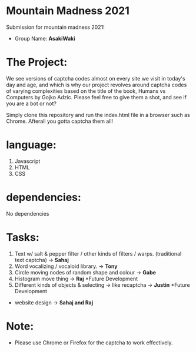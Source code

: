# Mountain Madness 2021

Submission for mountain madness 2021! 
- Group Name: **AsakiWaki**

# The Project:

We see versions of captcha codes almost on every site we visit in today's day and age, and which is why our project revolves around captcha codes of varying complexities based on the title of the book, Humans vs Computers by Gojko Adzic. Please feel free to give them a shot, and see if you are a bot or not? 

Simply clone this repository and run the index.html file in a browser such as Chrome. Afterall you gotta captcha them all!

# language:

1. Javascript
2. HTML
3. CSS

# dependencies:

No dependencies

# Tasks:

1. Text w/ salt & pepper filter / other kinds of filters / warps. (traditional text captcha) -> **Sahaj**
2. Word vocalizing / vocaloid library. -> **Tony**
3. Circle moving nodes of random shape and colour -> **Gabe**
4. Histogram move thing -> **Raj** \*Future Development
5. Different kinds of objects & selecting -> like recaptcha -> **Justin** \*Future Development

- website design -> **Sahaj and Raj**

# Note:

- Please use Chrome or Firefox for the captcha to work effectively.
